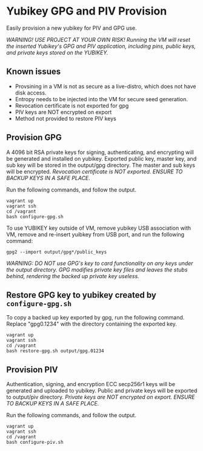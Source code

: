 # Yubikey GPG and PIV Provision

Easily provision a new yubikey for PIV and GPG use.

*WARNING! USE PROJECT AT YOUR OWN RISK! Running the VM will reset the inserted Yubikey's GPG and PIV application, including pins, public keys, and private keys stored on the YUBIKEY.*



## Known issues

- Provsining in a VM is not as secure as a live-distro, which does not have disk access.
- Entropy needs to be injected into the VM for secure seed generation.
- Revocation certificate is not exported for gpg
- PIV keys are NOT encrypted on export
- Method not provided to restore PIV keys

## Provision GPG


A 4096 bit RSA private keys for signing, authenticating, and encrypting will be generated and installed on yubikey.
Exported public key, master key, and sub key will be stored in the output/gpg directory.
The master and sub keys will be encrypted.
*Revocation certificate is NOT exported.*
*ENSURE TO BACKUP KEYS IN A SAFE PLACE.*


Run the following commands, and follow the output.

~~~
vagrant up
vagrant ssh
cd /vagrant
bash configure-gpg.sh
~~~

To use YUBIKEY key outside of VM, remove yubikey USB association with VM, remove and re-insert yuibkey from USB port, and run the following command:

~~~
gpg2 --import output/gpg*/public_keys
~~~


*WARNING: DO NOT use GPG's key to card functionality on any keys under the output directory. GPG modifies private key files and leaves the stubs behind, rendering the backed up private key useless.*


## Restore GPG key to yubikey created by `configure-gpg.sh`

To copy a backed up key exported by gpg, run the following command. Replace "gpg0.1234" with the directory containing the exported key.

~~~
vagrant up
vagrant ssh
cd /vagrant
bash restore-gpg.sh output/gpg.01234
~~~

## Provision PIV

Authentication, signing, and encryption ECC secp256r1 keys will be generated and uploaded to yubikey.
Public and private keys will be exported to output/piv directory.
*Private keys are NOT encrypted on export.*
*ENSURE TO BACKUP KEYS IN A SAFE PLACE.*

Run the following commands, and follow the output.

~~~
vagrant up
vagrant ssh
cd /vagrant
bash configure-piv.sh
~~~


